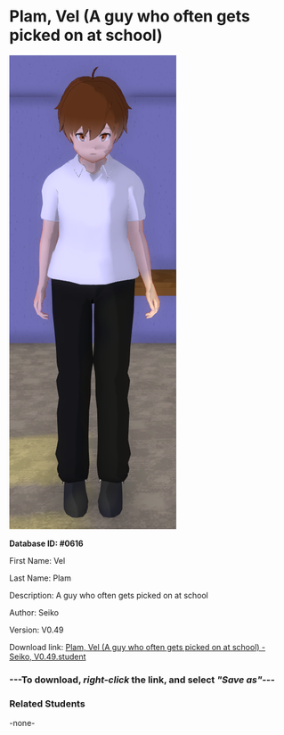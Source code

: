 # Plam, Vel (A guy who often gets picked on at school)

<img src="../../Files/Images/Plam, Vel (A guy who often gets picked on at school).png" title="Plam, Vel (A guy who often gets picked on at school) - Seiko, V0.49">

**Database ID: #0616**

First Name: Vel

Last Name: Plam

Description: A guy who often gets picked on at school

Author: Seiko

Version: V0.49

Download link: <a href="https://raw.githubusercontent.com/Arbiter1223/Daigaku-Gurashi-Custom-Students/master/Files/Student%20Files/Plam%2C%20Vel%20(A%20guy%20who%20often%20gets%20picked%20on%20at%20school)%20-%20Seiko%2C%20V0.49.student">Plam, Vel (A guy who often gets picked on at school) - Seiko, V0.49.student</a>

### ---**To download, _right-click_ the link, and select _"Save as"_**---

### Related Students

-none-
